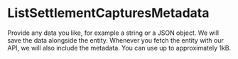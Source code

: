 # ListSettlementCapturesMetadata

Provide any data you like, for example a string or a JSON object. We will save the data alongside the entity. Whenever
you fetch the entity with our API, we will also include the metadata. You can use up to approximately 1kB.


